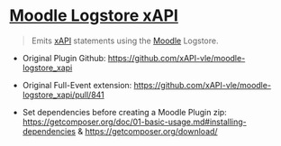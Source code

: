 # [Moodle Logstore xAPI](https://moodle.org/plugins/view/logstore_xapi)
> Emits [xAPI](https://github.com/adlnet/xAPI-Spec/blob/master/xAPI.md) statements using the [Moodle](https://moodle.org/) Logstore.

- Original Plugin Github: https://github.com/xAPI-vle/moodle-logstore_xapi
- Original Full-Event extension: https://github.com/xAPI-vle/moodle-logstore_xapi/pull/841

- Set dependencies before creating a Moodle Plugin zip: https://getcomposer.org/doc/01-basic-usage.md#installing-dependencies & https://getcomposer.org/download/
